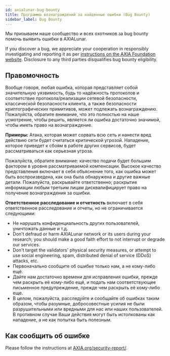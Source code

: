 ```yaml
---
id: axialunar-bug-bounty
title: Программа вознаграждений за найденные ошибки (Bug Bounty)
sidebar_label: Bug Bounty
---
```


Мы призываем наше сообщество и всех охотников за bug bounty помочь выявить ошибки в AXIALunar.

If you discover a bug, we appreciate your cooperation in responsibly investigating and reporting it as per [instructions on the AXIA Foundation website](https://AXIA.org/security-report/). Disclosure to any third parties disqualifies bug bounty eligibility.

## Правомочность

Вообще говоря, любая ошибка, которая представляет собой значительную уязвимость, будь то надёжность протоколов и соответствие протокола/реализации сетевой безопасности, классической безопасности клиента, а также безопасности криптографических примитивов, может подлежать вознаграждению. Пожалуйста, обратите внимание, что это полностью на наше усмотрение, чтобы решить, является ли ошибка достаточно значимой, чтобы иметь право на вознаграждение.

**Примеры:** Атака, которая может сорвать всю сеть и нанести вред действию сети будет считаться критической угрозой. Нападение, которое приведет к сбоям в работе других сервисов, будет рассматриваться как серьезная угроза.

Пожалуйста, обратите внимание: качество подачи будет большим фактором в уровне рассматриваемой компенсации. Высокое качество представления включает в себя объяснение того, как ошибка может быть воспроизведена, как она была обнаружена и другие важные детали. Пожалуйста, раскрывайте ответственно; раскрытие информации любым третьим лицам дисквалифицирует право на получение вознаграждения за ошибки.

**Ответственное расследование и отчетность** включает в себя ответственное расследование и отчеты, но не ограничивается следующими:

- Не нарушать конфиденциальность других пользователей, уничтожать данные и т.д.
- Don't defraud or harm AXIALunar network or its users during your research; you should make a good faith effort to not interrupt or degrade our services.
- Don't target the validators' physical security measures, or attempt to use social engineering, spam, distributed denial of service (DDoS) attacks, etc.
- Первоначально сообщите об ошибке только нам, а не кому-либо ещё.
- Дайте нам достаточно времени для исправления ошибки, прежде чем раскрыть её кому-либо ещё, и подать нам соответствующее письменное предупреждение, прежде чем раскрыть её кому-либо еще.
- В целом, пожалуйста, расследуйте и сообщайте об ошибках таким образом, чтобы разумные, добросовестные усилия не были разрушительными или вредными для нас или наших пользователей. В противном случае Ваши действия могут быть истолкованы как нападение, а не как попытка быть полезным.

## Как сообщить об ошибке

Please follow the instructions at [AXIA.org/security-report/](https://AXIA.org/security-report/).
